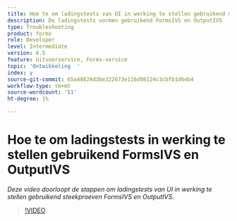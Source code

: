 ```yaml
---
title: Hoe te om ladingstests van UI in werking te stellen gebruikend monsters OOTB FormsIVS en OutputIVS
description: De ladingstests vormen gebruikend FormsIVS en OutputIVS
type: Troubleshooting
product: forms
role: Developer
level: Intermediate
version: 6.5
feature: Uitvoerservice, Forms-service
topic: 'Ontwikkeling  '
index: y
source-git-commit: 65a40826d3be322673e116d98124c3cbfb1d6eb4
workflow-type: tm+mt
source-wordcount: '51'
ht-degree: 1%

---
```



# Hoe te om ladingstests in werking te stellen gebruikend FormsIVS en OutputIVS

*Deze video doorloopt de stappen om ladingstests van UI in werking te stellen gebruikend steekproeven FormsIVS en OutputIVS.*

>[!VIDEO](https://video.tv.adobe.com/v/335507?quality=9&learn=on)
